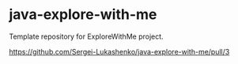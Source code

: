 # java-explore-with-me
Template repository for ExploreWithMe project.

https://github.com/Sergei-Lukashenko/java-explore-with-me/pull/3